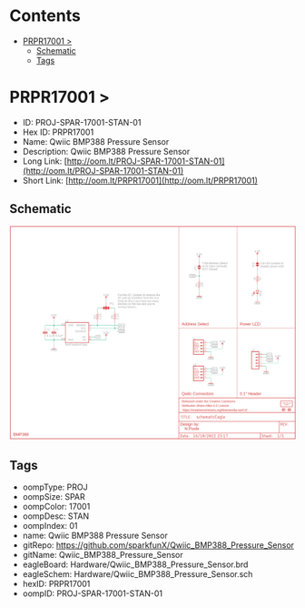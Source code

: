 



Contents
========

* [PRPR17001 > ](#prpr17001--)
	* [Schematic](#schematic)
	* [Tags](#tags)

# PRPR17001 > 

- ID: PROJ-SPAR-17001-STAN-01
- Hex ID: PRPR17001
- Name: Qwiic BMP388 Pressure Sensor
- Description: Qwiic BMP388 Pressure Sensor
- Long Link: [http://oom.lt/PROJ-SPAR-17001-STAN-01](http://oom.lt/PROJ-SPAR-17001-STAN-01)
- Short Link: [http://oom.lt/PRPR17001](http://oom.lt/PRPR17001)

## Schematic
  
[![schem](eagleSchemImage.png)](eagleSchemImage.png)
## Tags

- oompType: PROJ
- oompSize: SPAR
- oompColor: 17001
- oompDesc: STAN
- oompIndex: 01
- name: Qwiic BMP388 Pressure Sensor
- gitRepo: https://github.com/sparkfunX/Qwiic_BMP388_Pressure_Sensor
- gitName: Qwiic_BMP388_Pressure_Sensor
- eagleBoard: Hardware/Qwiic_BMP388_Pressure_Sensor.brd
- eagleSchem: Hardware/Qwiic_BMP388_Pressure_Sensor.sch
- hexID: PRPR17001
- oompID: PROJ-SPAR-17001-STAN-01
